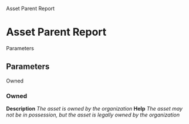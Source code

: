 
Asset Parent Report
# Asset Parent Report



Parameters
## Parameters


Owned
### Owned

**Description**
 *The asset is owned by the organization*
**Help**
 *The asset may not be in possession, but the asset is legally owned by the organization*
